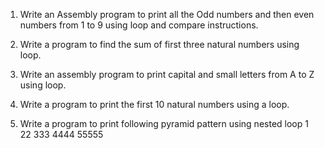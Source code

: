 1. Write an Assembly program to print all the Odd numbers and then even numbers from 1 to 9 using loop and compare instructions.

2. Write a program to find the sum of first three natural numbers using loop.

3. Write an assembly program to print capital and small letters from A to Z using loop.

4. Write a program to print the first 10 natural numbers using a loop.

5. Write a program to print following pyramid pattern using nested loop
1
22
333
4444
55555
